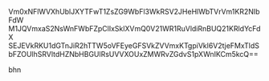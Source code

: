 Vm0xNFlWVXhUblJXYTFwT1ZsZG9WbFl3WkRSV2JHeHlWbTVrVm1KR2NIbFdW
M1JQVmxaS2NsWnFWbFZpClIxSklXVmQ0V21WR1RuVldiRnBUQ21KRldYcFdX
SEJEVkRKU1dGTnJiR2hTTW5oVFEyeGFSVkZVVmxKTgpiVkl6V2tjeFMxTldS
bFZOUlhSRVltdHZNbHBGUlRsUVVXOUxZMWRvZGdvS1pXWnIKCm5kcQ==

bhn